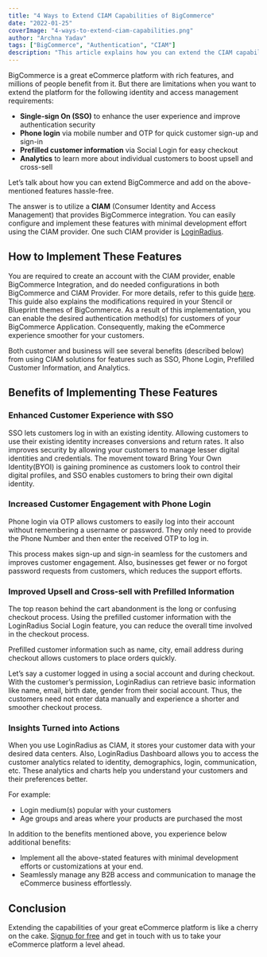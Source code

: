 ```yaml
---
title: "4 Ways to Extend CIAM Capabilities of BigCommerce"
date: "2022-01-25"
coverImage: "4-ways-to-extend-ciam-capabilities.png"
author: "Archna Yadav"
tags: ["BigCommerce", "Authentication", "CIAM"]
description: "This article explains how you can extend the CIAM capabilities of BigCommerce and improve customer engagement by leveraging Phone Login and Single Sign-on for your customers. Towards the end, it talks about how LoginRadius can help you improve upsell and cross-sell."
---
```


BigCommerce is a great eCommerce platform with rich features, and millions of people benefit from it. But there are limitations when you want to extend the platform for the following identity and access management requirements:

- **Single-sign On (SSO)** to enhance the user experience and improve authentication security
- **Phone login** via mobile number and OTP for quick customer sign-up and sign-in
- **Prefilled customer information** via Social Login for easy checkout
- **Analytics** to learn more about individual customers to boost upsell and cross-sell

Let’s talk about how you can extend BigCommerce and add on the above-mentioned features hassle-free.

The answer is to utilize a **CIAM** (Consumer Identity and Access Management) that provides BigCommerce integration. You can easily configure and implement these features with minimal development effort using the CIAM provider. One such CIAM provider is [LoginRadius](https://accounts.loginradius.com/auth.aspx?return_url=https://dashboard.loginradius.com/login&action=register&plan=pro).

## How to Implement These Features

You are required to create an account with the CIAM provider, enable BigCommerce Integration, and do needed configurations in both BigCommerce and CIAM Provider. For more details, refer to this guide [here](https://www.loginradius.com/docs/developer/guide/big-commerce/).
This guide also explains the modifications required in your Stencil or Blueprint themes of BigCommerce. As a result of this implementation, you can enable the desired authentication method(s) for customers of your BigCommerce Application. Consequently, making the eCommerce experience smoother for your customers.

Both customer and business will see several benefits (described below) from using CIAM solutions for features such as SSO, Phone Login, Prefilled Customer Information, and Analytics.

## Benefits of Implementing These Features

### Enhanced Customer Experience with SSO

SSO lets customers log in with an existing identity. Allowing customers to use their existing identity increases conversions and return rates. It also improves security by allowing your customers to manage lesser digital identities and credentials.
The movement toward Bring Your Own Identity(BYOI) is gaining prominence as customers look to control their digital profiles, and SSO enables customers to bring their own digital identity.

### Increased Customer Engagement with Phone Login

Phone login via OTP allows customers to easily log into their account without remembering a username or password. They only need to provide the Phone Number and then enter the received OTP to log in.

This process makes sign-up and sign-in seamless for the customers and improves customer engagement. Also, businesses get fewer or no forgot password requests from customers, which reduces the support efforts.

### Improved Upsell and Cross-sell with Prefilled Information

The top reason behind the cart abandonment is the long or confusing checkout process. Using the prefilled customer information with the LoginRadius Social Login feature, you can reduce the overall time involved in the checkout process.

Prefilled customer information such as name, city, email address during checkout allows customers to place orders quickly.

Let’s say a customer logged in using a social account and during checkout. With the customer’s permission, LoginRadius can retrieve basic information like name, email, birth date, gender from their social account. Thus, the customers need not enter data manually and experience a shorter and smoother checkout process.

### Insights Turned into Actions

When you use LoginRadius as CIAM, it stores your customer data with your desired data centers. Also, LoginRadius Dashboard allows you to access the customer analytics related to identity, demographics, login, communication, etc. These analytics and charts help you understand your customers and their preferences better.

For example:
- Login medium(s) popular with your customers
- Age groups and areas where your products are purchased the most

In addition to the benefits mentioned above, you experience below additional benefits:

- Implement all the above-stated features with minimal development efforts or customizations at your end.
- Seamlessly manage any B2B access and communication to manage the eCommerce business effortlessly.

## Conclusion

Extending the capabilities of your great eCommerce platform is like a cherry on the cake. [Signup for free](https://accounts.loginradius.com/auth.aspx?action=register&return_url=https://dashboard.loginradius.com/login) and get in touch with us to take your eCommerce platform a level ahead.
